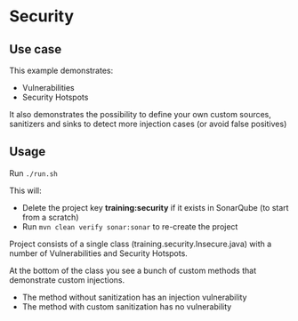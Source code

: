 # Security

## Use case
This example demonstrates:
- Vulnerabilities
- Security Hotspots

It also demonstrates the possibility to define your own custom sources, sanitizers and sinks to detect more injection cases
(or avoid false positives)

## Usage

Run `./run.sh`

This will:
- Delete the project key **training:security** if it exists in SonarQube (to start from a scratch)
- Run `mvn clean verify sonar:sonar` to re-create the project

Project consists of a single class (training.security.Insecure.java) with a number of Vulnerabilities and Security Hotspots.

At the bottom of the class you see a bunch of custom methods that demonstrate custom injections.
- The method without sanitization has an injection vulnerability
- The method with custom sanitization has no vulnerability

